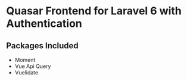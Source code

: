 # Quasar Frontend for Laravel  6 with Authentication

## Packages Included

* Moment
* Vue Api Query
* Vuelidate

